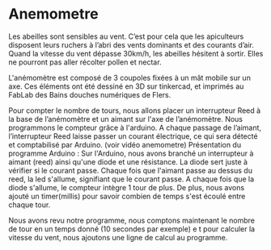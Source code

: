 # Anemometre

Les abeilles sont sensibles au vent. C’est pour cela que les apiculteurs disposent leurs ruchers à l’abri des vents dominants 
et des courants d’air.  
Quand la vitesse du vent dépasse 30km/h, les abeilles hésitent à sortir. Elles ne pourront pas aller récolter pollen et nectar.

L'anémomètre est composé de 3 coupoles fixées à un mât mobile sur un axe. 
Ces éléments ont été dessiné en 3D sur tinkercad, et imprimés au FabLab des Bains douches numériques de Flers.

Pour compter le nombre de tours, nous allons placer un interrupteur Reed à la base de l’anémomètre 
et un aimant sur l'axe de l’anémomètre. Nous programmons le compteur grâce à l'arduino.
A chaque passage de l’aimant, l’interrupteur Reed laisse passer un courant électrique, 
ce qui sera détecté et comptabilisé par Arduino.  (voir vidéo anemometre)
Présentation du programme Arduino :
Sur l'Arduino, nous avons branché un interrupteur à aimant (reed) ainsi qu'une diode et une résistance. 
La diode sert juste à vérifier si le courant passe. Chaque fois que l'aimant passe au dessus du reed, la led s'allume,
signifiant que le courant passe. A chaque fois que la diode s'allume, le compteur intègre 1 tour de plus. 
De plus, nous avons ajouté un timer(millis) pour savoir combien de temps s'est écoulé entre chaque tour.


Nous avons revu notre programme, nous comptons maintenant le nombre de tour en un temps donné (10 secondes par exemple) e
t pour calculer la vitesse du vent, nous ajoutons une ligne de calcul au programme.


